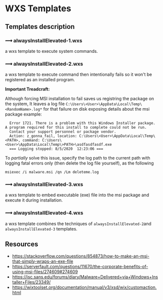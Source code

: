 # WXS Templates

## Templates description 

### ⟿ alwaysInstallElevated-1.wxs
a wxs template to execute system commands.

### ⟿ alwaysInstallElevated-2.wxs
a wxs template to execute command then intentionally fails so it won't be registered as an installed program.

**Important Treadcraft:**

Although forcing MSI installation to fail saves us registring the package on the system,
It leaves a log file `C:\Users\<User>\AppData\Local\Temp\<RandomName>.log*` for that failure on disk exposing details about the msi package
example: 
```
  Error 1721. There is a problem with this Windows Installer package. A program required for this install to complete could not be run. 
  Contact your support personnel or package vendor. 
  Action: z_gonna_fail, location: C:\Users\<User>\AppData\Local\Temp\<PATH>, command: C:\Users\<User>\AppData\Local\Temp\>PATH>\asdfasdfasdf.exe 
  === Logging stopped: 8/5/2020  12:23:06 ===
```

To *partially* solve this issue, specify the log path to the current path with logging fatal errors only (then delete the log file yourself), as the following
```
msiexec /i malware.msi /qn /Lm deleteme.log
```

### ⟿ alwaysInstallElevated-3.wxs
a wxs template to embed executable (exe) file into the msi package and execute it during installation.

### ⟿ alwaysInstallElevated-4.wxs
a wxs template combines the techniques of `alwaysInstallElevated-2`and `alwaysInstallElevated-3` templates.


## Resources 
* https://stackoverflow.com/questions/854873/how-to-make-an-msi-that-simply-wraps-an-exe-file
* https://serverfault.com/questions/11670/the-corporate-benefits-of-using-msi-files/274609#274609
* https://isc.sans.edu/forums/diary/Malware+Delivered+via+Windows+Installer+Files/23349/
* https://wixtoolset.org/documentation/manual/v3/xsd/wix/customaction.html
